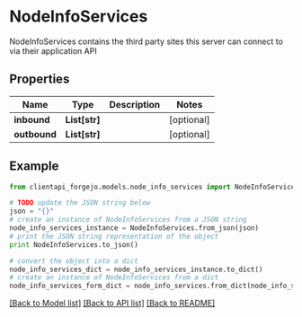 # NodeInfoServices

NodeInfoServices contains the third party sites this server can connect to via their application API

## Properties
Name | Type | Description | Notes
------------ | ------------- | ------------- | -------------
**inbound** | **List[str]** |  | [optional] 
**outbound** | **List[str]** |  | [optional] 

## Example

```python
from clientapi_forgejo.models.node_info_services import NodeInfoServices

# TODO update the JSON string below
json = "{}"
# create an instance of NodeInfoServices from a JSON string
node_info_services_instance = NodeInfoServices.from_json(json)
# print the JSON string representation of the object
print NodeInfoServices.to_json()

# convert the object into a dict
node_info_services_dict = node_info_services_instance.to_dict()
# create an instance of NodeInfoServices from a dict
node_info_services_form_dict = node_info_services.from_dict(node_info_services_dict)
```
[[Back to Model list]](../README.md#documentation-for-models) [[Back to API list]](../README.md#documentation-for-api-endpoints) [[Back to README]](../README.md)


